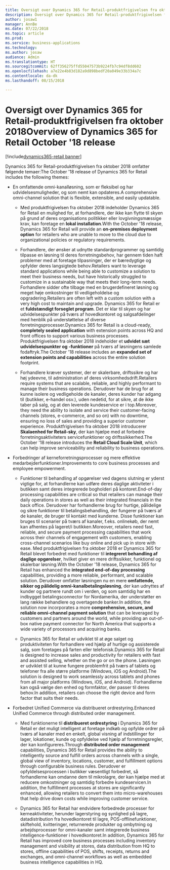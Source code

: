 ```yaml
---
title: Oversigt over Dynamics 365 for Retail-produktfrigivelsen fra oktober 2018
description: Oversigt over Dynamics 365 for Retail-produktfrigivelsen fra oktober 2018
author: josaw1
manager: AnnBe
ms.date: 07/22/2018
ms.topic: article
ms.prod: 
ms.service: business-applications
ms.technology: 
ms.author: josaw
audience: Admin
ms.translationtype: HT
ms.sourcegitcommit: 62ff356275ffd55047573b9224fb7c94df8dd602
ms.openlocfilehash: a7e22e4b83d182a9d898bedf20a049e33b334a7c
ms.contentlocale: da-dk
ms.lasthandoff: 08/15/2018

---
```

#  <a name="overview-of-dynamics-365-for-retail-october-18-release"></a><span data-ttu-id="ae7c2-103">Oversigt over Dynamics 365 for Retail-produktfrigivelsen fra oktober 2018</span><span class="sxs-lookup"><span data-stu-id="ae7c2-103">Overview of Dynamics 365 for Retail October '18 release</span></span>

[!include[dynamics365-retail banner](../includes/dynamics365-retail.md)]





<span data-ttu-id="ae7c2-104">Dynamics 365 for Retail-produktfrigivelsen fra oktober 2018 omfatter følgende temaer:</span><span class="sxs-lookup"><span data-stu-id="ae7c2-104">The October '18 release of Dynamics 365 for Retail includes the following themes:</span></span> 

- <span data-ttu-id="ae7c2-105">En omfattende omni-kanalløsning, som er fleksibel og har udvidelsesmuligheder, og som nemt kan opdateres.</span><span class="sxs-lookup"><span data-stu-id="ae7c2-105">A comprehensive omni-channel solution that is flexible, extensible, and easily updatable.</span></span>

  - <span data-ttu-id="ae7c2-106">Med produktfrigivelsen fra oktober 2018 indeholder Dynamics 365 for Retail en mulighed for, at forhandlere, der ikke kan flytte til skyen på grund af deres organisations politikker eller lovgivningsmæssige krav, kan foretage en **lokal installation**.</span><span class="sxs-lookup"><span data-stu-id="ae7c2-106">With the October '18 release, Dynamics 365 for Retail will provide an **on-premises deployment option** for retailers who are unable to move to the cloud due to organizational policies or regulatory requirements.</span></span>

  - <span data-ttu-id="ae7c2-107">Forhandlere, der ønsker at udnytte standardprogrammer og samtidig tilpasse en løsning til deres forretningsbehov, har gennem tiden haft problemer med at foretage tilpasninger, der er bæredygtige og opfylder deres langsigtede behov.</span><span class="sxs-lookup"><span data-stu-id="ae7c2-107">Retailers want to leverage standard applications while being able to customize a solution to meet their business needs, but have historically struggled to customize in a sustainable way that meets their long-term needs.</span></span> <span data-ttu-id="ae7c2-108">Forhandlere sidder ofte tilbage med en brugerdefineret løsning og meget høje omkostninger til vedligeholdelse og opgradering.</span><span class="sxs-lookup"><span data-stu-id="ae7c2-108">Retailers are often left with a custom solution with a very high cost to maintain and upgrade.</span></span> <span data-ttu-id="ae7c2-109">Dynamics 365 for Retail er et **fuldstændigt forseglet program**. Det er klar til skyen og har udvidelsespunkter på tværs af hovedkontoret og salgsafdelinger med henblik på understøttelse af diverse forretningsprocesser.</span><span class="sxs-lookup"><span data-stu-id="ae7c2-109">Dynamics 365 for Retail is a cloud-ready, **completely sealed application** with extension points across HQ and front offices to support various business processes.</span></span> <span data-ttu-id="ae7c2-110">Produktfrigivelsen fra oktober 2018 indeholder et **udvidet sæt udvidelsespunkter og -funktioner** på tværs af løsningens samlede fodaftryk.</span><span class="sxs-lookup"><span data-stu-id="ae7c2-110">The October '18 release includes an **expanded set of extension points and capabilities** across the entire solution footprint.</span></span> 

  - <span data-ttu-id="ae7c2-111">Forhandlere kræver systemer, der er skalerbare, driftssikre og har høj ydeevne, til administration af deres virksomhedsdrift.</span><span class="sxs-lookup"><span data-stu-id="ae7c2-111">Retailers require systems that are scalable, reliable, and highly performant to manage their business operations.</span></span> <span data-ttu-id="ae7c2-112">Derudover har de brug for at kunne isolere og vedligeholde de kanaler, deres kunder har adgang til (butikker, e-handel osv.), uden nedetid, for at sikre, at de ikke taber på salg, og at den leverede kundeservice er i top.</span><span class="sxs-lookup"><span data-stu-id="ae7c2-112">Moreover, they need the ability to isolate and service their customer-facing channels (stores, e-commerce, and so on) with no downtime, ensuring no loss of sales and providing a superior customer experience.</span></span> <span data-ttu-id="ae7c2-113">Produktfrigivelsen fra oktober 2018 introducerer **Skalaenhed for Retail-sky**, der kan hjælpe med at forbedre forretningsaktiviteters servicefunktioner og driftssikkerhed.</span><span class="sxs-lookup"><span data-stu-id="ae7c2-113">The October '18 release introduces the **Retail Cloud Scale Unit**, which can help improve serviceability and reliability to business operations.</span></span> 

- <span data-ttu-id="ae7c2-114">Forbedringer af kerneforretningsprocesser og mere effektive medarbejderfunktioner.</span><span class="sxs-lookup"><span data-stu-id="ae7c2-114">Improvements to core business processes and employee empowerment.</span></span>

  - <span data-ttu-id="ae7c2-115">Funktioner til behandling af opgørelser ved dagens slutning er yderst vigtige for, at forhandlerne kan udføre deres daglige aktiviteter i butikken samt deres integrerede bogholderi på kontoret.</span><span class="sxs-lookup"><span data-stu-id="ae7c2-115">End-of-day processing capabilities are critical so that retailers can manage their daily operations in stores as well as their integrated financials in the back office.</span></span> <span data-ttu-id="ae7c2-116">Derudover har forhandlerne brug for hurtige, pålidelige og sikre funktioner til betalingsbehandling, der fungerer på tværs af de kanaler, de bruger til kontakt med kunderne. Disse funktioner kan bruges til scenarier på tværs af kanaler, f.eks. onlinekøb, der nemt kan afhentes på lageret/i butikken.</span><span class="sxs-lookup"><span data-stu-id="ae7c2-116">Moreover, retailers need fast, reliable, and secure payment processing capabilities that work across their channels of engagement with customers, enabling cross-channel scenarios like buy online and pick up in store with ease.</span></span> <span data-ttu-id="ae7c2-117">Med produktfrigivelsen fra oktober 2018 er Dynamics 365 for Retail blevet forbedret med funktioner til **integreret behandling af daglige opgørelser**, hvilket giver en mere driftssikker, funktionel og skalerbar løsning.</span><span class="sxs-lookup"><span data-stu-id="ae7c2-117">With the October '18 release, Dynamics 365 for Retail has enhanced the **integrated end-of-day processing** capabilities, providing a more reliable, performant, and scalable solution.</span></span> <span data-ttu-id="ae7c2-118">Derudover omfatter løsningen nu en mere **omfattende, sikker og pålidelig omni-kanalbetalingsløsning**, der kan udnyttes af kunder og partnere rundt om i verden, og som samtidig har en indbygget betalingsconnector for Nordamerika, der understøtter en lang række behandlere og overtagende banker.</span><span class="sxs-lookup"><span data-stu-id="ae7c2-118">In addition, the solution now incorporates a more **comprehensive, secure, and reliable omni-channel payment solution** that can be leveraged by customers and partners around the world, while providing an out-of-box native payment connector for North America that supports a wide variety of processors and acquiring banks.</span></span> 

  - <span data-ttu-id="ae7c2-119">Dynamics 365 for Retail er udviklet til at øge salget og produktiviteten for forhandlere ved hjælp af hurtige og assisterede salg, som foretages på farten eller telefonisk.</span><span class="sxs-lookup"><span data-stu-id="ae7c2-119">Dynamics 365 for Retail is designed to increase sales and productivity for retailers with fast and assisted selling, whether on the go or on the phone.</span></span> <span data-ttu-id="ae7c2-120">Løsningen er udviklet til at kunne fungere problemfrit på tværs af tablets og telefoner fra alle større platforme (Windows, iOS og Android).</span><span class="sxs-lookup"><span data-stu-id="ae7c2-120">The solution is designed to work seamlessly across tablets and phones from all major platforms (Windows, iOS, and Android).</span></span> <span data-ttu-id="ae7c2-121">Forhandlerne kan også vælge den enhed og formfaktor, der passer til deres behov.</span><span class="sxs-lookup"><span data-stu-id="ae7c2-121">In addition, retailers can choose the right device and form factor that suits their needs.</span></span> 

- <span data-ttu-id="ae7c2-122">Forbedret Unified Commerce via distribueret ordrestyring.</span><span class="sxs-lookup"><span data-stu-id="ae7c2-122">Enhanced Unified Commerce through distributed order management.</span></span>

  - <span data-ttu-id="ae7c2-123">Med funktionerne til **distribueret ordrestyring** i Dynamics 365 for Retail er det muligt intelligent at foretage indkøb og opfylde ordrer på tværs af kanaler med en enkelt, global visning af indstillinger for lager, lokationer, kunde og opfyldelse ved hjælp af forretningsregler, der kan konfigureres.</span><span class="sxs-lookup"><span data-stu-id="ae7c2-123">Through **distributed order management** capabilities, Dynamics 365 for Retail provides the ability to intelligently source and fulfill orders across channels with a single, global view of inventory, locations, customer, and fulfillment options through configurable business rules.</span></span> <span data-ttu-id="ae7c2-124">Derudover er opfyldelsesprocessen i butikker væsentligt forbedret, så forhandlerne kan omdanne dem til mikrolagre, der kan hjælpe med at reducere omkostninger og samtidig forbedre kundeservicen.</span><span class="sxs-lookup"><span data-stu-id="ae7c2-124">In addition, the fulfillment processes at stores are significantly enhanced, allowing retailers to convert them into micro-warehouses that help drive down costs while improving customer service.</span></span> 

  - <span data-ttu-id="ae7c2-125">Dynamics 365 for Retail har endvidere forbedrede processer for kerneaktiviteter, herunder lagerstyring og synlighed på lagre, datadistribution fra hovedkontoret til lagre, POS-offlinefunktioner, skiftehold, kvitteringer, returnerede produkter og ombytning og arbejdsprocesser for omni-kanaler samt integrerede business intelligence-funktioner i hovedkontoret.</span><span class="sxs-lookup"><span data-stu-id="ae7c2-125">In addition, Dynamics 365 for Retail has improved core business processes including inventory management and visibility at stores, data distribution from HQ to stores, offline capabilities of POS, shifts, receipts, returns and exchanges, and omni-channel workflows as well as embedded business intelligence capabilities in HQ.</span></span>


